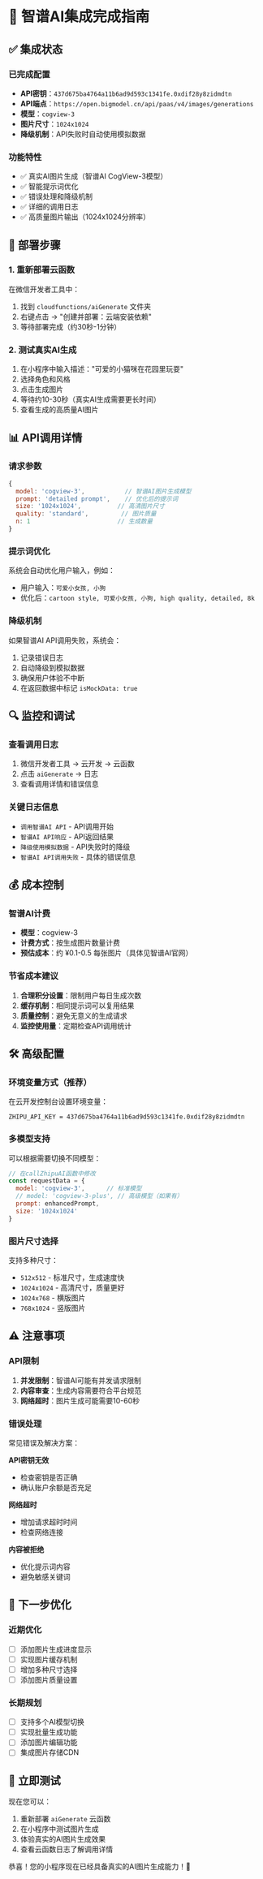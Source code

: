 # 🤖 智谱AI集成完成指南

## ✅ 集成状态

### 已完成配置
- **API密钥**：`437d675ba4764a11b6ad9d593c1341fe.0xdif28y8zidmdtn`
- **API端点**：`https://open.bigmodel.cn/api/paas/v4/images/generations`
- **模型**：`cogview-3`
- **图片尺寸**：`1024x1024`
- **降级机制**：API失败时自动使用模拟数据

### 功能特性
- ✅ 真实AI图片生成（智谱AI CogView-3模型）
- ✅ 智能提示词优化
- ✅ 错误处理和降级机制
- ✅ 详细的调用日志
- ✅ 高质量图片输出（1024x1024分辨率）

## 🚀 部署步骤

### 1. 重新部署云函数
在微信开发者工具中：
1. 找到 `cloudfunctions/aiGenerate` 文件夹
2. 右键点击 → "创建并部署：云端安装依赖"
3. 等待部署完成（约30秒-1分钟）

### 2. 测试真实AI生成
1. 在小程序中输入描述："可爱的小猫咪在花园里玩耍"
2. 选择角色和风格
3. 点击生成图片
4. 等待约10-30秒（真实AI生成需要更长时间）
5. 查看生成的高质量AI图片

## 📊 API调用详情

### 请求参数
```javascript
{
  model: 'cogview-3',           // 智谱AI图片生成模型
  prompt: 'detailed prompt',    // 优化后的提示词
  size: '1024x1024',          // 高清图片尺寸
  quality: 'standard',         // 图片质量
  n: 1                        // 生成数量
}
```

### 提示词优化
系统会自动优化用户输入，例如：
- 用户输入：`可爱小女孩, 小狗`
- 优化后：`cartoon style, 可爱小女孩, 小狗, high quality, detailed, 8k`

### 降级机制
如果智谱AI API调用失败，系统会：
1. 记录错误日志
2. 自动降级到模拟数据
3. 确保用户体验不中断
4. 在返回数据中标记 `isMockData: true`

## 🔍 监控和调试

### 查看调用日志
1. 微信开发者工具 → 云开发 → 云函数
2. 点击 `aiGenerate` → 日志
3. 查看调用详情和错误信息

### 关键日志信息
- `调用智谱AI API` - API调用开始
- `智谱AI API响应` - API返回结果
- `降级使用模拟数据` - API失败时的降级
- `智谱AI API调用失败` - 具体的错误信息

## 💰 成本控制

### 智谱AI计费
- **模型**：cogview-3
- **计费方式**：按生成图片数量计费
- **预估成本**：约 ¥0.1-0.5 每张图片（具体见智谱AI官网）

### 节省成本建议
1. **合理积分设置**：限制用户每日生成次数
2. **缓存机制**：相同提示词可以复用结果
3. **质量控制**：避免无意义的生成请求
4. **监控使用量**：定期检查API调用统计

## 🛠️ 高级配置

### 环境变量方式（推荐）
在云开发控制台设置环境变量：
```
ZHIPU_API_KEY = 437d675ba4764a11b6ad9d593c1341fe.0xdif28y8zidmdtn
```

### 多模型支持
可以根据需要切换不同模型：
```javascript
// 在callZhipuAI函数中修改
const requestData = {
  model: 'cogview-3',      // 标准模型
  // model: 'cogview-3-plus', // 高级模型（如果有）
  prompt: enhancedPrompt,
  size: '1024x1024'
}
```

### 图片尺寸选择
支持多种尺寸：
- `512x512` - 标准尺寸，生成速度快
- `1024x1024` - 高清尺寸，质量更好
- `1024x768` - 横版图片
- `768x1024` - 竖版图片

## ⚠️ 注意事项

### API限制
1. **并发限制**：智谱AI可能有并发请求限制
2. **内容审查**：生成内容需要符合平台规范
3. **网络超时**：图片生成可能需要10-60秒

### 错误处理
常见错误及解决方案：

**API密钥无效**
- 检查密钥是否正确
- 确认账户余额是否充足

**网络超时**
- 增加请求超时时间
- 检查网络连接

**内容被拒绝**
- 优化提示词内容
- 避免敏感关键词

## 🎯 下一步优化

### 近期优化
- [ ] 添加图片生成进度显示
- [ ] 实现图片缓存机制
- [ ] 增加多种尺寸选择
- [ ] 添加图片质量设置

### 长期规划
- [ ] 支持多个AI模型切换
- [ ] 实现批量生成功能
- [ ] 添加图片编辑功能
- [ ] 集成图片存储CDN

## 🚀 立即测试

现在您可以：
1. 重新部署 `aiGenerate` 云函数
2. 在小程序中测试图片生成
3. 体验真实的AI图片生成效果
4. 查看云函数日志了解调用详情

恭喜！您的小程序现在已经具备真实的AI图片生成能力！🎉 